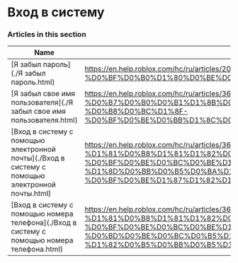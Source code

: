 # Вход в систему  
### Articles in this section
Name|URL
-|-
[Я забыл пароль](./Я забыл пароль.html) |https://en.help.roblox.com/hc/ru/articles/203313070-%D0%AF-%D0%B7%D0%B0%D0%B1%D1%8B%D0%BB-%D0%BF%D0%B0%D1%80%D0%BE%D0%BB%D1%8C
[Я забыл свое имя пользователя](./Я забыл свое имя пользователя.html) |https://en.help.roblox.com/hc/ru/articles/360028719931-%D0%AF-%D0%B7%D0%B0%D0%B1%D1%8B%D0%BB-%D1%81%D0%B2%D0%BE%D0%B5-%D0%B8%D0%BC%D1%8F-%D0%BF%D0%BE%D0%BB%D1%8C%D0%B7%D0%BE%D0%B2%D0%B0%D1%82%D0%B5%D0%BB%D1%8F
[Вход в систему с помощью электронной почты](./Вход в систему с помощью электронной почты.html) |https://en.help.roblox.com/hc/ru/articles/360000495826-%D0%92%D1%85%D0%BE%D0%B4-%D0%B2-%D1%81%D0%B8%D1%81%D1%82%D0%B5%D0%BC%D1%83-%D1%81-%D0%BF%D0%BE%D0%BC%D0%BE%D1%89%D1%8C%D1%8E-%D1%8D%D0%BB%D0%B5%D0%BA%D1%82%D1%80%D0%BE%D0%BD%D0%BD%D0%BE%D0%B9-%D0%BF%D0%BE%D1%87%D1%82%D1%8B
[Вход в систему с помощью номера телефона](./Вход в систему с помощью номера телефона.html) |https://en.help.roblox.com/hc/ru/articles/360031771371-%D0%92%D1%85%D0%BE%D0%B4-%D0%B2-%D1%81%D0%B8%D1%81%D1%82%D0%B5%D0%BC%D1%83-%D1%81-%D0%BF%D0%BE%D0%BC%D0%BE%D1%89%D1%8C%D1%8E-%D0%BD%D0%BE%D0%BC%D0%B5%D1%80%D0%B0-%D1%82%D0%B5%D0%BB%D0%B5%D1%84%D0%BE%D0%BD%D0%B0